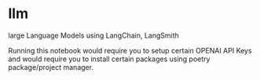 # llm
large Language Models using LangChain, LangSmith

Running this notebook would require you to setup certain OPENAI API Keys and would require you to install certain packages using poetry package/project manager.
